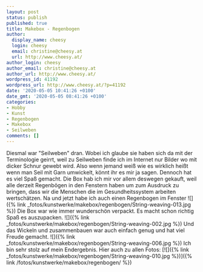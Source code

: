 ```yaml
---
layout: post
status: publish
published: true
title: Makebox - Regenbogen
author:
  display_name: cheesy
  login: cheesy
  email: christine@cheesy.at
  url: http://www.cheesy.at/
author_login: cheesy
author_email: christine@cheesy.at
author_url: http://www.cheesy.at/
wordpress_id: 41192
wordpress_url: http://www.cheesy.at/?p=41192
date: '2020-05-05 10:41:26 +0100'
date_gmt: '2020-05-05 08:41:26 +0100'
categories:
- Hobby
- Kunst
- Regenbogen
- Makebox
- Seilweben
comments: []
---
```

Diesmal war "Seilweben" dran. Wobei ich glaube sie haben sich da mit der Terminologie geirrt, weil zu Seilweben finde ich im Internet nur Bilder wo mit dicker Schnur gewebt wird. Also wenn jemand weiß wie es wirklich heißt wenn man Seil mit Garn umwickelt, könnt ihr es mir ja sagen.
Dennoch hat es viel Spaß gemacht. Die Box hab ich mir vor allem deswegen gekauft, weil alle derzeit Regenbögen in den Fenstern haben um zum Ausdruck zu bringen, dass wir die Menschen die im Gesundheitssystem arbeiten wertschätzen. Na und jetzt habe ich auch einen Regenbogen im Fenster
![]({% link _fotos/kunstwerke/makebox/regenbogen/String-weaving-013.jpg %})
Die Box war wie immer wunderschön verpackt. Es macht schon richtig Spaß es auszupacken.
![]({% link _fotos/kunstwerke/makebox/regenbogen/String-weaving-002.jpg %})
Und das Wickeln und zusammenbauen war auch einfach genug und hat viel Freude gemacht.
![]({% link _fotos/kunstwerke/makebox/regenbogen/String-weaving-006.jpg %})
Ich bin sehr stolz auf mein Endergebnis. Hier auch zu allen Fotos:
[![]({% link _fotos/kunstwerke/makebox/regenbogen/String-weaving-010.jpg %})]({% link /fotos/kunstwerke/makebox/regenbogen/ %})
